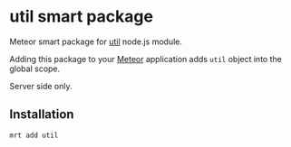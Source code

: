 util smart package
==================

Meteor smart package for [util](http://nodejs.org/api/util.html) node.js module.

Adding this package to your [Meteor](http://www.meteor.com/) application adds `util` object into the global scope.

Server side only.

Installation
------------

```
mrt add util
```
